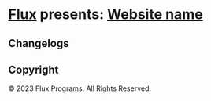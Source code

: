 # [Flux](https://github.com/fluxprograms) presents: [Website name](https://adress.pages.dev)

## Changelogs

## Copyright
© 2023 Flux Programs. All Rights Reserved.
